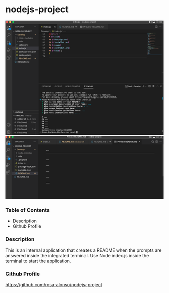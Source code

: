 # nodejs-project

![Screen Shot](./develop/screenshot:node.index.png)
![Screen Shot](./develop/screenshot:readme.png)

### **Table of Contents**

- Description
- Github Profile

### **Description**

This is an internal application that creates a README when the prompts are answered inside the integrated terminal. Use Node index.js inside the terminal to start the application.

### Github Profile

https://github.com/rosa-alonso/nodejs-project
